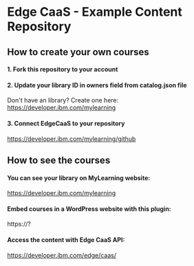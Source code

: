 # Edge CaaS - Example Content Repository

## How to create your own courses

#### 1. Fork this repository to your account

#### 2. Update your library ID in owners field from catalog.json file

Don't have an library? Create one here: https://developer.ibm.com/mylearning

#### 3. Connect EdgeCaaS to your repository

https://developer.ibm.com/mylearning/github


## How to see the courses

#### You can see your library on MyLearning website:

https://developer.ibm.com/mylearning

#### Embed courses in a WordPress website with this plugin:

https://?

#### Access the content with Edge CaaS API:

https://developer.ibm.com/edge/caas/
